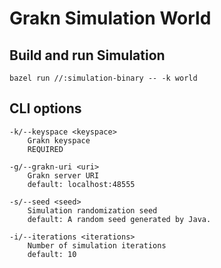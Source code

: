 # Grakn Simulation World

## Build and run Simulation
```shell script
bazel run //:simulation-binary -- -k world
```

## CLI options

```
-k/--keyspace <keyspace>
    Grakn keyspace
    REQUIRED

-g/--grakn-uri <uri>
    Grakn server URI
    default: localhost:48555

-s/--seed <seed>
    Simulation randomization seed
    default: A random seed generated by Java.

-i/--iterations <iterations>
    Number of simulation iterations
    default: 10
```
